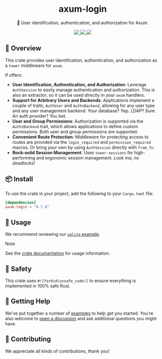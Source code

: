 <h1 align="center">
axum-login
</h1>

<p align="center">
🪪 User identification, authentication, and authorization for Axum.
</p>

<div align="center">
    <a href="https://crates.io/crates/axum-login">
        <img src="https://img.shields.io/crates/v/axum-login.svg" />
    </a>
    <a href="https://docs.rs/axum-login">
        <img src="https://docs.rs/axum-login/badge.svg" />
    </a>
    <a href="https://github.com/maxcountryman/axum-login/actions/workflows/rust.yml">
        <img src="https://github.com/maxcountryman/axum-login/actions/workflows/rust.yml/badge.svg" />
    </a>
</div>

## 🎨 Overview

This crate provides user identification, authentication, and authorization
as a `tower` middleware for `axum`.

If offers:

- **User Identification, Authentication, and Authorization**: Leverage
  `AuthSession` to easily manage authentication and authorization. This is
  also an extractor, so it can be used directly in your `axum` handlers.
- **Support for Arbitrary Users and Backends**: Applications implement a
  couple of traits, `AuthUser` and `AuthnBackend`, allowing for any user
  type and any user management backend. Your database? Yep. LDAP? Sure. An
  auth provider? You bet.
- **User and Group Permissions**: Authorization is supported via the
  `AuthzBackend` trait, which allows applications to define custom
  permissions. Both user and group permissions are supported.
- **Convenient Route Protection**: Middleware for protecting access to
  routes are provided via the `login_required` and `permission_required`
  macros. Or bring your own by using `AuthSession` directly with
  `from_fn`.
- **Rock-solid Session Management**: Uses `tower-sessions`
  for high-performing and ergonomic session management. _Look ma, no deadlocks!_

## 📦 Install

To use the crate in your project, add the following to your `Cargo.toml` file:

```toml
[dependencies]
axum-login = "0.7.0"
```

## 🤸 Usage

We recommend reviewing our [`sqlite` example][sqlite-example].

> [!NOTE]
> See the [crate documentation][docs] for usage information.

## 🦺 Safety

This crate uses `#![forbid(unsafe_code)]` to ensure everything is implemented in 100% safe Rust.

## 🛟 Getting Help

We've put together a number of [examples][examples] to help get you started. You're also welcome to [open a discussion](https://github.com/maxcountryman/axum-login/discussions/new?category=q-a) and ask additional questions you might have.

## 👯 Contributing

We appreciate all kinds of contributions, thank you!

[sqlite-example]: https://github.com/maxcountryman/axum-login/tree/main/examples/sqlite.rs
[examples]: https://github.com/maxcountryman/axum-login/tree/main/examples
[docs]: https://docs.rs/axum-login
